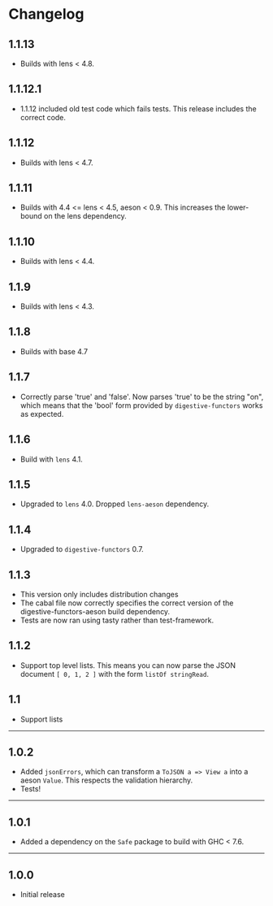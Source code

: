 # Changelog

## 1.1.13

- Builds with lens < 4.8.

## 1.1.12.1

- 1.1.12 included old test code which fails tests. This release includes the correct
  code.

## 1.1.12

- Builds with lens < 4.7.

## 1.1.11

- Builds with 4.4 <= lens < 4.5, aeson < 0.9. This increases the lower-bound on
  the lens dependency.

## 1.1.10

- Builds with lens < 4.4.

## 1.1.9

- Builds with lens < 4.3.

## 1.1.8

- Builds with base 4.7

## 1.1.7

- Correctly parse 'true' and 'false'. Now parses 'true' to be the string "on",
  which means that the 'bool' form provided by `digestive-functors` works as
  expected.

## 1.1.6

- Build with `lens` 4.1.

## 1.1.5

- Upgraded to `lens` 4.0. Dropped `lens-aeson` dependency.

## 1.1.4

- Upgraded to `digestive-functors` 0.7.

## 1.1.3

- This version only includes distribution changes
- The cabal file now correctly specifies the correct version of
  the digestive-functors-aeson build dependency.
- Tests are now ran using tasty rather than test-framework.

## 1.1.2

- Support top level lists. This means you can now parse the JSON document
  `[ 0, 1, 2 ]` with the form `listOf stringRead`.

## 1.1

- Support lists

-----

## 1.0.2

- Added `jsonErrors`, which can transform a `ToJSON a => View a` into a aeson
  `Value`. This respects the validation hierarchy.
- Tests!

-----

## 1.0.1

- Added a dependency on the `Safe` package to build with GHC < 7.6.

-----

## 1.0.0

- Initial release
